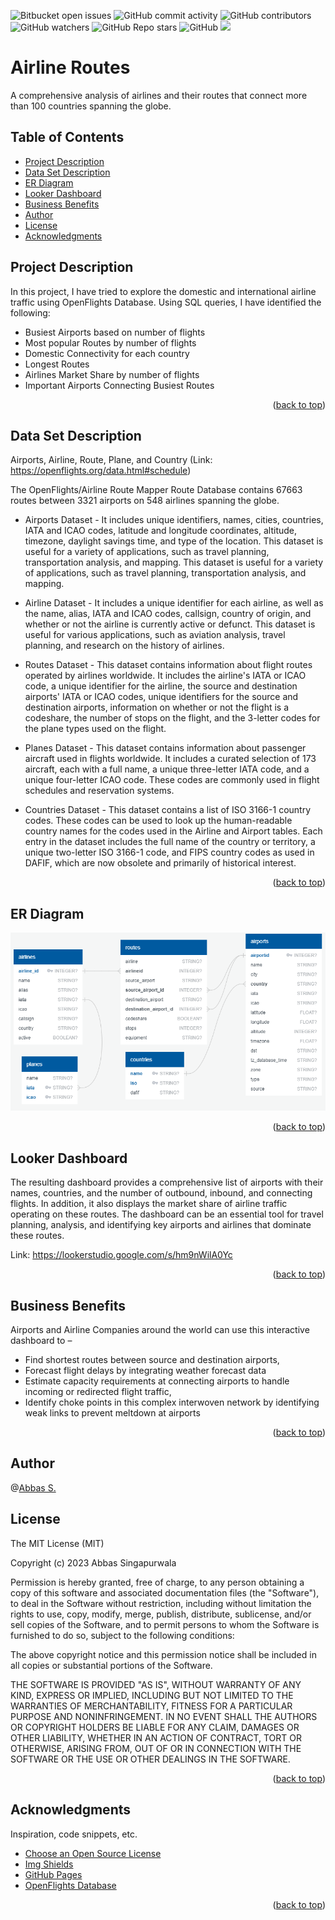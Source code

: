 <a name="readme-top"></a>

![Bitbucket open issues](https://img.shields.io/bitbucket/issues/clkride/airline_routes?style=flat-square)
![GitHub commit activity](https://img.shields.io/github/commit-activity/m/clkride/airline_routes?style=flat-square)
![GitHub contributors](https://img.shields.io/github/contributors/clkride/airline_routes?style=flat-square)
![GitHub watchers](https://img.shields.io/github/watchers/clkride/airline_routes?style=flat-square)
![GitHub Repo stars](https://img.shields.io/github/stars/clkride/airline_routes?style=flat-square)
![GitHub](https://img.shields.io/github/license/clkride/airline_routes?style=flat-square)
<a href="https://linkedin.com/in/abbas-singapurwala">
<img src="https://img.shields.io/badge/LinkedIn-blue?style=flat&logo=linkedin&labelColor=blue">
</a>

# Airline Routes
A comprehensive analysis of airlines and their routes that connect more than 100 countries spanning the globe.

## Table of Contents
- [Project Description](#project-description)
- [Data Set Description](#data-set-description)
- [ER Diagram](#er-diagram)
- [Looker Dashboard](#looker-dashboard)
- [Business Benefits](#business-benefits)
- [Author](#author)
- [License](#license)
- [Acknowledgments](#acknowledgments)


## Project Description
In this project, I have tried to explore the domestic and international airline traffic using OpenFlights Database. Using SQL queries, I have identified the following:

* Busiest Airports based on number of flights
* Most popular Routes by number of flights
* Domestic Connectivity for each country
* Longest Routes
* Airlines Market Share by number of flights
* Important Airports Connecting Busiest Routes 
<p align="right">(<a href="#readme-top">back to top</a>)</p>

## Data Set Description
Airports, Airline, Route, Plane, and Country
(Link: https://openflights.org/data.html#schedule)

The OpenFlights/Airline Route Mapper Route Database contains 
67663 routes between 3321 airports on 548 airlines spanning the globe.

* Airports Dataset - It includes unique identifiers, names, cities, countries, IATA and ICAO codes, latitude and longitude coordinates, altitude, timezone, daylight savings time, and type of the location. This dataset is useful for a variety of applications, such as travel planning, transportation analysis, and mapping.
This dataset is useful for a variety of applications, such as travel planning, transportation analysis, and mapping.

* Airline Dataset - It includes a unique identifier for each airline, as well as the name, alias, IATA and ICAO codes, callsign, country of origin, and whether or not the airline is currently active or defunct. This dataset is useful for various applications, such as aviation analysis, travel planning, and research on the history of airlines.

* Routes Dataset - This dataset contains information about flight routes operated by airlines worldwide. It includes the airline's IATA or ICAO code, a unique identifier for the airline, the source and destination airports' IATA or ICAO codes, unique identifiers for the source and destination airports, information on whether or not the flight is a codeshare, the number of stops on the flight, and the 3-letter codes for the plane types used on the flight. 

* Planes Dataset - This dataset contains information about passenger aircraft used in flights worldwide. It includes a curated selection of 173 aircraft, each with a full name, a unique three-letter IATA code, and a unique four-letter ICAO code. These codes are commonly used in flight schedules and reservation systems.

* Countries Dataset - This dataset contains a list of ISO 3166-1 country codes. These codes can be used to look up the human-readable country names for the codes used in the Airline and Airport tables. Each entry in the dataset includes the full name of the country or territory, a unique two-letter ISO 3166-1 code, and FIPS country codes as used in DAFIF, which are now obsolete and primarily of historical interest.

<p align="right">(<a href="#readme-top">back to top</a>)</p>

## ER Diagram
![alt text](https://github.com/clkride/airline_routes/blob/main/ERD%20.png?raw=true)

<p align="right">(<a href="#readme-top">back to top</a>)</p>

## Looker Dashboard

The resulting dashboard provides a comprehensive list of airports with their names, countries, and the number of outbound, inbound, and connecting flights. In addition, it also displays the market share of airline traffic operating on these routes. The dashboard can be an essential tool for travel planning, analysis, and identifying key airports and airlines that dominate these routes.

Link: https://lookerstudio.google.com/s/hm9nWilA0Yc


<p align="right">(<a href="#readme-top">back to top</a>)</p>

## Business Benefits

Airports and Airline Companies around the world can use this interactive dashboard to – 

* Find shortest routes between source and destination airports, 
* Forecast flight delays by integrating weather forecast data
* Estimate capacity requirements at connecting airports to handle incoming or redirected flight traffic, 
* Identify choke points in this complex interwoven network by identifying weak links to prevent meltdown at airports

<p align="right">(<a href="#readme-top">back to top</a>)</p>

## Author
 @[Abbas S.](https://github.com/clkride)

## License
The MIT License (MIT)

Copyright (c) 2023 Abbas Singapurwala

Permission is hereby granted, free of charge, to any person obtaining
a copy of this software and associated documentation files (the
"Software"), to deal in the Software without restriction, including
without limitation the rights to use, copy, modify, merge, publish,
distribute, sublicense, and/or sell copies of the Software, and to
permit persons to whom the Software is furnished to do so, subject to
the following conditions:

The above copyright notice and this permission notice shall be
included in all copies or substantial portions of the Software.

THE SOFTWARE IS PROVIDED "AS IS", WITHOUT WARRANTY OF ANY KIND,
EXPRESS OR IMPLIED, INCLUDING BUT NOT LIMITED TO THE WARRANTIES OF
MERCHANTABILITY, FITNESS FOR A PARTICULAR PURPOSE AND
NONINFRINGEMENT. IN NO EVENT SHALL THE AUTHORS OR COPYRIGHT HOLDERS BE
LIABLE FOR ANY CLAIM, DAMAGES OR OTHER LIABILITY, WHETHER IN AN ACTION
OF CONTRACT, TORT OR OTHERWISE, ARISING FROM, OUT OF OR IN CONNECTION
WITH THE SOFTWARE OR THE USE OR OTHER DEALINGS IN THE SOFTWARE.

<p align="right">(<a href="#readme-top">back to top</a>)</p>

## Acknowledgments
Inspiration, code snippets, etc.
* [Choose an Open Source License](https://choosealicense.com)
* [Img Shields](https://shields.io)
* [GitHub Pages](https://pages.github.com)
* [OpenFlights Database](https://openflights.org/data.html#schedule)
<p align="right">(<a href="#readme-top">back to top</a>)</p>


